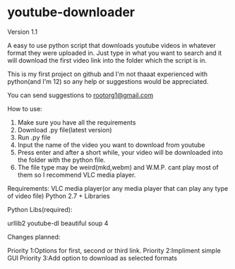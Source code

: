 # youtube-downloader

Version 1.1

A easy to use python script that downloads youtube videos in whatever format they were uploaded in. Just type in what you want to search and it will download the first video link into the folder which the script is in.

This is my first project on github and I'm not thaaat experienced with python(and I'm 12) so any help or suggestions would be appreciated.

You can send suggestions to rootorg1@gmail.com

How to use:

1. Make sure you have all the requirements
2. Download .py file(latest version)
3. Run .py file
4. Input the name of the video you want to download from youtube
5. Press enter and after a short while, your video will be downloaded into the folder with the python file.
6. The file type may be weird(mkd,webm) and W.M.P. cant play most of them so I recommend VLC media player.

Requirements:
VLC media player(or any media player that can play any type of video file)
Python 2.7 + Libraries


Python Libs(required):

urllib2
youtube-dl
beautiful soup 4


Changes planned:

Priority 1:Options for first, second or third link.
Priority 2:Impliment simple GUI
Priority 3:Add option to download as selected formats
